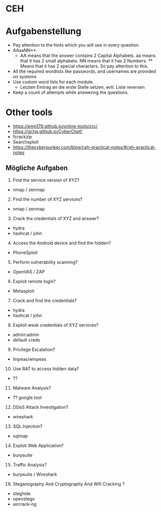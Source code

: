 # CEH

# Aufgabenstellung

* Pay attention to the hints which you will see in every question.
* AAaaNN**.
  * AA means that the answer contains 2 Capital Alphabets. aa means that it has 2 small alphabets. NN means that it has 2 Numbers. ** Means that it has 2 special characters. So pay attention to this.
* All the required wordlists like passwords, and usernames are provided on systems
* Use custom word lists for each module.
  * Letzten Eintrag an die erste Stelle setzen, evtl. Liste reversen
* Keep a count of attempts while answering the questions.



# Other tools
- https://emn178.github.io/online-tools/crc/
- https://gchq.github.io/CyberChef/
- fcrackzip
- Searchsploit
- https://thecyberpunker.com/blog/ceh-practical-notes/#ceh-practical-notes




## Mögliche Aufgaben
1. Find the service version of XYZ?
- nmap / zenmap
2. Find the number of XYZ services?
- nmap / zenmap
3. Crack the credentials of XYZ and answer?
- hydra
- hashcat / john
4. Access the Android device and find the hidden?
- PhoneSploit
5. Perform vulnerability scanning?
- OpenVAS / ZAP
6. Exploit remote login?
- Metasploit
7. Crack and find the credentials?
- hydra
- hashcat / john
8. Exploit weak credentials of XYZ services?
- admin:admin
- default creds
9. Privilege Escalation?
- linpeas/winpeas
10. Use RAT to access hidden data?
- ??
11. Malware Analysis?
- ?? google tool
12. DDoS Attack Investigation?
- wireshark
13. SQL Injection?
- sqlmap
14. Exploit Web Application?
- burpsuite
15. Traffic Analysis?
- burpsuite / Wireshark
16. Steganography And Cryptography And Wifi Cracking ?
- steghide
- openstego
- aircrack-ng
